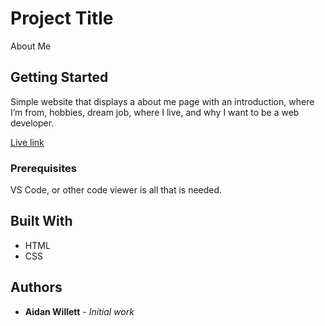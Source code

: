 # Project Title

About Me

## Getting Started

Simple website that displays a about me page with an introduction, where I’m from, hobbies, dream job, where I live, and why I want to be a web developer.

[Live link](https://zaphodbettlebrox.github.io/prework-about-me/)

### Prerequisites

VS Code, or other code viewer is all that is needed.

## Built With

* HTML
* CSS

## Authors

* **Aidan Willett** - *Initial work*
